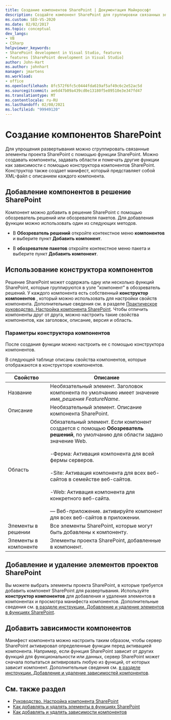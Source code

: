 ```yaml
---
title: Создание компонентов SharePoint | Документация Майкрософт
description: Создайте компонент SharePoint для группировки связанных элементов проектов SharePoint для упрощения развертывания. Добавление компонентов в решение SharePoint. Используйте конструктор компонентов.
ms.custom: SEO-VS-2020
ms.date: 02/02/2017
ms.topic: conceptual
dev_langs:
- VB
- CSharp
helpviewer_keywords:
- SharePoint development in Visual Studio, features
- features [SharePoint development in Visual Studio]
author: John-Hart
ms.author: johnhart
manager: jmartens
ms.workload:
- office
ms.openlocfilehash: 8fc572f6fc5c0444fda619af5af49c6c2e52ac5d
ms.sourcegitcommit: ae6d47b09a439cd0e13180f5e89510e3e347fd47
ms.translationtype: MT
ms.contentlocale: ru-RU
ms.lasthandoff: 02/08/2021
ms.locfileid: "99949120"
---
```

# <a name="create-sharepoint-features"></a>Создание компонентов SharePoint
  Для упрощения развертывания можно сгруппировать связанные элементы проекта SharePoint с помощью функции SharePoint. Можно создавать компоненты, задавать области и помечать другие функции как зависимости с помощью конструктора компонентов SharePoint. Конструктор также создает манифест, который представляет собой XML-файл с описанием каждого компонента.

## <a name="add-features-to-the-sharepoint-solution"></a>Добавление компонентов в решение SharePoint
 Компонент можно добавить в решение SharePoint с помощью обозреватель решений или обозревателя пакетов. Для добавления функции можно использовать один из следующих методов.

- В **Обозреватель решений** откройте контекстное меню **компонентов** и выберите пункт **Добавить компонент**.

- В **обозревателе пакетов** откройте контекстное меню пакета и выберите пункт **Добавить компонент**.

## <a name="using-the-feature-designer"></a>Использование конструктора компонентов
 Решение SharePoint может содержать одну или несколько функций SharePoint, которые группируются в узле "компонент" в обозреватель решений. У каждого компонента есть собственный **конструктор компонентов** , который можно использовать для настройки свойств компонента. Дополнительные сведения см. в разделе [Практическое руководство. Настройка компонента SharePoint](../sharepoint/how-to-customize-a-sharepoint-feature.md). Чтобы отличить компоненты друг от друга, можно настроить такие свойства компонентов, как заголовок, описание, версия и область.

### <a name="feature-designer-options"></a>Параметры конструктора компонентов
 После создания функции можно настроить ее с помощью конструктора компонентов.

 В следующей таблице описаны свойства компонентов, которые отображаются в конструкторе компонентов.

|Свойство|Описание|
|--------------|-----------------|
|Название|Необязательный элемент. Заголовок компонента по умолчанию имеет значение *имя_решения* *FeatureName*.|
|Описание|Необязательный элемент. Описание компонента SharePoint.|
|Область|Обязательный элемент. Если компонент создается с помощью **Обозреватель решений**, по умолчанию для области задано значение Web.<br /><br /> -Ферма: Активация компонента для всей фермы серверов.<br /><br /> -Site: Активация компонента для всех веб-сайтов в семействе веб-сайтов.<br /><br /> -Web: Активация компонента для конкретного веб-сайта.<br /><br /> — Веб-приложение. активируйте компонент для всех веб-сайтов в приложении.|
|Элементы в решении|Все элементы SharePoint, которые могут быть добавлены к компоненту.|
|Элементы в компоненте|Элементы проекта SharePoint, добавленные в компонент.|

## <a name="add-and-remove-sharepoint-project-items"></a>Добавление и удаление элементов проектов SharePoint
 Вы можете выбрать элементы проекта SharePoint, в которые требуется добавить компонент SharePoint для развертывания. Используйте **конструктор компонентов** для добавления и удаления элементов в компонентах и просмотра манифеста компонентов. Дополнительные сведения см. [в разделе инструкции. Добавление и удаление элементов в функциях SharePoint](../sharepoint/how-to-add-and-remove-items-to-sharepoint-features.md).

## <a name="add-feature-dependencies"></a>Добавить зависимости компонентов
 Манифест компонента можно настроить таким образом, чтобы сервер SharePoint активировал определенные функции перед активацией компонента. Например, если функция SharePoint зависит от других функций для функциональности или данных, сервер SharePoint может сначала попытаться активировать любую из функций, от которых зависит компонент. Дополнительные сведения см. [в разделе инструкции. Добавление и удаление зависимостей компонентов](../sharepoint/how-to-add-and-remove-feature-dependencies.md).

## <a name="see-also"></a>См. также раздел
- [Руководство. Настройка компонента SharePoint](../sharepoint/how-to-customize-a-sharepoint-feature.md)
- [Как добавлять и удалять элементы в функциях SharePoint](../sharepoint/how-to-add-and-remove-items-to-sharepoint-features.md)
- [Как добавлять и удалять зависимости компонентов](../sharepoint/how-to-add-and-remove-feature-dependencies.md)
